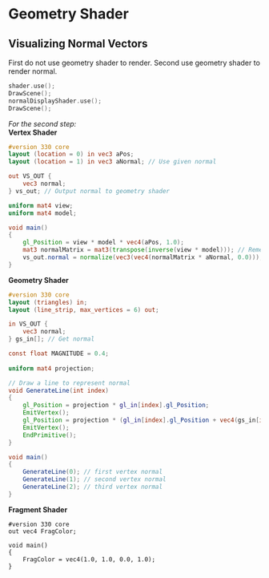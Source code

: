 # Geometry Shader
## Visualizing Normal Vectors
First do not use geometry shader to render. Second use geometry shader to render normal.
```C++
shader.use();
DrawScene();
normalDisplayShader.use();
DrawScene();
```
_For the second step:_  
__Vertex Shader__
```GLSL
#version 330 core
layout (location = 0) in vec3 aPos;
layout (location = 1) in vec3 aNormal; // Use given normal

out VS_OUT {
    vec3 normal;
} vs_out; // Output normal to geometry shader

uniform mat4 view;
uniform mat4 model;

void main()
{
    gl_Position = view * model * vec4(aPos, 1.0); 
    mat3 normalMatrix = mat3(transpose(inverse(view * model))); // Remember deal with scaling
    vs_out.normal = normalize(vec3(vec4(normalMatrix * aNormal, 0.0)));
}
```
__Geometry Shader__
```GLSL
#version 330 core
layout (triangles) in;
layout (line_strip, max_vertices = 6) out;

in VS_OUT {
    vec3 normal;
} gs_in[]; // Get normal

const float MAGNITUDE = 0.4;
  
uniform mat4 projection;

// Draw a line to represent normal
void GenerateLine(int index)
{
    gl_Position = projection * gl_in[index].gl_Position;
    EmitVertex();
    gl_Position = projection * (gl_in[index].gl_Position + vec4(gs_in[index].normal, 0.0) * MAGNITUDE);
    EmitVertex();
    EndPrimitive();
}

void main()
{
    GenerateLine(0); // first vertex normal
    GenerateLine(1); // second vertex normal
    GenerateLine(2); // third vertex normal
}  
```
__Fragment Shader__
```
#version 330 core
out vec4 FragColor;

void main()
{
    FragColor = vec4(1.0, 1.0, 0.0, 1.0);
}
```
